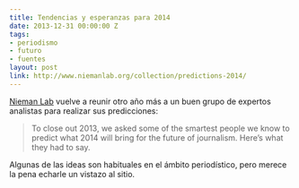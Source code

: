 ```yaml
---
title: Tendencias y esperanzas para 2014
date: 2013-12-31 00:00:00 Z
tags:
- periodismo
- futuro
- fuentes
layout: post
link: http://www.niemanlab.org/collection/predictions-2014/
---
```


[Nieman Lab](http://www.niemanlab.org) vuelve a reunir otro año más a un buen grupo de expertos analistas para realizar sus predicciones:

  > To close out 2013, we asked some of the smartest people we know to predict what 2014 will bring for the future of journalism. Here’s what they had to say.

Algunas de las ideas son habituales en el ámbito periodístico, pero merece la pena echarle un vistazo al sitio. 